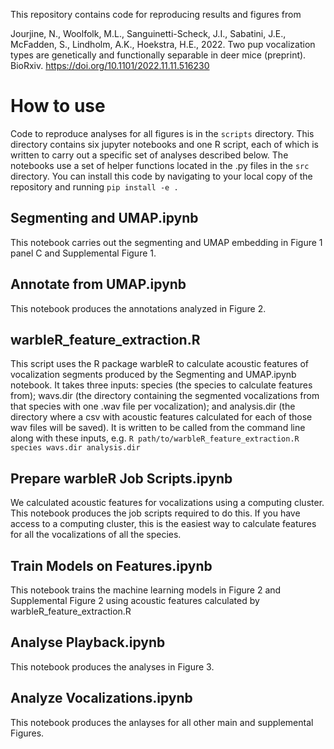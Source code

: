 This repository contains code for reproducing results and figures from

Jourjine, N., Woolfolk, M.L., Sanguinetti-Scheck, J.I., Sabatini, J.E., McFadden, S., Lindholm, A.K., Hoekstra, H.E., 2022. Two pup vocalization types are genetically and functionally separable in deer mice (preprint). BioRxiv. https://doi.org/10.1101/2022.11.11.516230

# How to use

Code to reproduce analyses for all figures is in the `scripts` directory. This directory contains six jupyter notebooks and one R script, each of which is written to carry out a specific set of analyses described below. The notebooks use a set of helper functions located in the .py files in the `src` directory. You can install this code by navigating to your local copy of the repository and running `pip install -e .`

## Segmenting and UMAP.ipynb

This notebook carries out the segmenting and UMAP embedding in Figure 1 panel C and Supplemental Figure 1.

## Annotate from UMAP.ipynb

This notebook produces the annotations analyzed in Figure 2.

## warbleR_feature_extraction.R

This script uses the R package warbleR to calculate acoustic features of vocalization segments produced by the Segmenting and UMAP.ipynb notebook. It takes three inputs: species (the species to calculate features from); wavs.dir (the directory containing the segmented vocalizations from that species with one .wav file per vocalization); and analysis.dir (the directory where a csv with acoustic features calculated for each of those wav files will be saved). It is written to be called from the command line along with these inputs, e.g. `R path/to/warbleR_feature_extraction.R species wavs.dir analysis.dir`

## Prepare warbleR Job Scripts.ipynb

We calculated acoustic features for vocalizations using a computing cluster. This notebook produces the job scripts required to do this. If you have access to a computing cluster, this is the easiest way to calculate features for all the vocalizations of all the species.

## Train Models on Features.ipynb

This notebook trains the machine learning models in Figure 2 and Supplemental Figure 2 using acoustic features calculated by warbleR_feature_extraction.R

## Analyse Playback.ipynb

This notebook produces the analyses in Figure 3.

## Analyze Vocalizations.ipynb

This notebook produces the anlayses for all other main and supplemental Figures.

